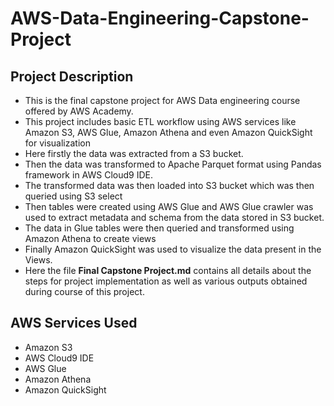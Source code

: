 # AWS-Data-Engineering-Capstone-Project
## Project Description
- This is the final capstone project for AWS Data engineering course offered by AWS Academy.
- This project includes basic ETL workflow using AWS services like Amazon S3, AWS Glue, Amazon Athena and even Amazon QuickSight for visualization
- Here firstly the data was extracted from a S3 bucket.
- Then the data was transformed to Apache Parquet format using Pandas framework in AWS Cloud9 IDE. 
- The transformed data was then loaded into S3 bucket  which was then queried using S3 select
- Then tables were created using AWS Glue and AWS Glue crawler was used to extract metadata and schema from the data stored in S3 bucket.
- The data in Glue tables were then queried and transformed using Amazon Athena to create views
- Finally Amazon QuickSight was used to visualize the data present in the Views.
- Here the file **Final Capstone Project.md** contains all details about the steps for project implementation as well as various outputs obtained during course of this project. 

## AWS Services Used
- Amazon S3
- AWS Cloud9 IDE
- AWS Glue
- Amazon Athena
- Amazon QuickSight
